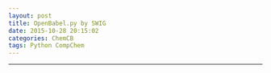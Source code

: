 ```yaml
---
layout: post
title: OpenBabel.py by SWIG
date: 2015-10-28 20:15:02
categories: ChemCB
tags: Python CompChem
---
```



------
